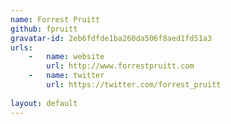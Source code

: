 ```yaml
---
name: Forrest Pruitt
github: fpruitt
gravatar-id: 2eb6fdfde1ba260da506f8aed1fd51a3
urls:
    -   name: website
        url: http://www.forrestpruitt.com
    -   name: twitter
        url: https://twitter.com/forrest_pruitt
    
layout: default
---
```

